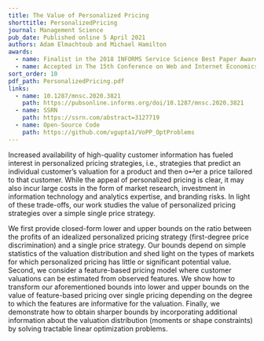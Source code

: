 ```yaml
---
title: The Value of Personalized Pricing
shorttitle: PersonalizedPricing
journal: Management Science
pub_date: Published online 5 April 2021
authors: Adam Elmachtoub and Michael Hamilton
awards:
  - name: Finalist in the 2018 INFORMS Service Science Best Paper Award
  - name: Accepted in The 15th Conference on Web and Internet Economics (WINE), 2019
sort_order: 10
pdf_path: PersonalizedPricing.pdf
links:
  - name: 10.1287/mnsc.2020.3821
    path: https://pubsonline.informs.org/doi/10.1287/mnsc.2020.3821
  - name: SSRN
    path: https://ssrn.com/abstract=3127719
  - name: Open-Source Code
    path: https://github.com/vgupta1/VoPP_OptProblems
---
```

Increased availability of high-quality customer information has fueled interest in personalized pricing strategies, i.e., strategies that predict an individual customer’s valuation for a product and then o↵er a price tailored to that customer. While the appeal of personalized pricing is clear, it may also incur large costs in the form of market research, investment in information technology and analytics expertise, and branding risks. In light of these trade-offs, our work studies the value of personalized pricing strategies over a simple
single price strategy.

We first provide closed-form lower and upper bounds on the ratio between the profits of an idealized
personalized pricing strategy (first-degree price discrimination) and a single price strategy. Our bounds depend on simple statistics of the valuation distribution and shed light on the types of markets for which personalized pricing has little or significant potential value. Second, we consider a feature-based pricing model where customer valuations can be estimated from observed features. We show how to transform our aforementioned bounds into lower and upper bounds on the value of feature-based pricing over single pricing depending on the degree to which the features are informative for the valuation. Finally, we demonstrate how to obtain sharper bounds by incorporating additional information about the valuation distribution (moments or shape constraints) by solving tractable linear optimization problems.
